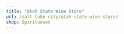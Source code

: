 ```yaml
---
title: "Utah State Wine Store"
url: /salt-lake-city/utah-state-wine-store/
shop: Spirituosen
---
```


